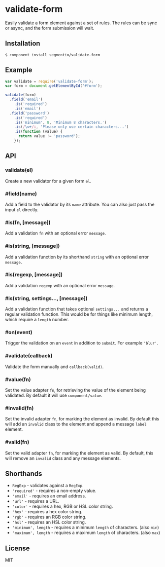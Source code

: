 
# validate-form

  Easily validate a form element against a set of rules. The rules can be sync or async, and the form submission will wait.

## Installation

    $ component install segmentio/validate-form

## Example
  
```js
var validate = require('validate-form');
var form = document.getElementById('#form');

validate(form)
  .field('email')
    .is('required')
    .is('email')
  .field('password')
    .is('required')
    .is('minimum', 8, 'Minimum 8 characters.')
    .is(/\w+/i, 'Please only use certain characters...')
    .is(function (value) {
      return value != 'password');
    });
```

## API

### validate(el)
  
  Create a new validator for a given form `el`.

### #field(name)
  
  Add a field to the validator by its `name` attribute. You can also just pass the input `el` directly.

### #is(fn, [message])
  
  Add a validation `fn` with an optional error `message`.

### #is(string, [message])

  Add a validation function by its shorthand `string` with an optional error `message`.

### #is(regexp, [message])
  
  Add a validation `regexp` with an optional error `message`.

### #is(string, settings..., [message])

  Add a validation function that takes optional `settings...` and returns a regular validation function. This would be for things like minimum length, which require a `length` number.

### #on(event)

  Trigger the validation on an `event` in addition to `submit`. For example `'blur'`.

### #validate(callback)
  
  Validate the form manually and `callback(valid)`.

### #value(fn)
  
  Set the value adapter `fn`, for retrieving the value of the element being validated. By default it will use `component/value`.

### #invalid(fn)
  
  Set the invalid adapter `fn`, for marking the element as invalid. By default this will add an `invalid` class to the element and append a message `label` element.

### #valid(fn)
  
  Set the valid adapter `fn`, for marking the element as valid. By default, this will remove an `invalid` class and any message elements.

## Shorthands

  * `RegExp` - validates against a `RegExp`.
  * `'required'` - requires a non-empty value.
  * `'email'` - requires an email address.
  * `'url'` - requires a URL.
  * `'color'` - requires a hex, RGB or HSL color string.
  * `'hex'` - requires a hex color string.
  * `'rgb'` - requires an RGB color string.
  * `'hsl'` - requires an HSL color string.
  * `'minimum', length`  - requires a minimum `length` of characters. (also `min`)
  * `'maximum', length` - requires a maximum `length` of characters. (also `max`)

## License

  MIT
